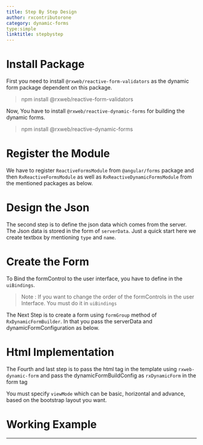 ```yaml
---
title: Step By Step Design
author: rxcontributorone
category: dynamic-forms
type:simple
linktitle: stepbystep
---
```


# Install Package
First you need to install `@rxweb/reactive-form-validators` as the dynamic form package dependent on this package.
> npm install @rxweb/reactive-form-validators

Now, You have to install `@rxweb/reactive-dynamic-forms` for building the dynamic forms.
> npm install @rxweb/reactive-dynamic-forms

# Register the Module
We have to register `ReactiveFormsModule` from `@angular/forms` package and then `RxReactiveFormsModule` as well as `RxReactiveDynamicFormsModule`  from the mentioned packages as below.

<div component="app-code" key="step-by-step-module-component"></div> 

# Design the Json
The second step is to define the json data which comes from the server. The Json data is stored in the form of `serverData`.
Just a quick start here we create textbox by mentioning `type` and `name`.

<div component="app-code" key="step-by-step-serverData-component"></div>

# Create the Form
To Bind the formControl to the user interface, you have to define in the `uiBindings`.

> Note : If you want to change the order of the formControls in the user Interface. You must do it in `uiBindings`

<div component="app-code" key="step-by-step-ui-component"></div>

The Next Step is to create a form using `formGroup` method of `RxDynamicFormBuilder`. In that you pass the serverData and dynamicFormConfiguration as below.

<div component="app-code" key="step-by-step-form-component"></div>

# Html Implementation
The Fourth and last step is to pass the html tag in the template using `rxweb-dynamic-form` and pass the dynamicFormBuildConfig as `rxDynamicForm` in the form tag

You must specify `viewMode` which can be basic, horizontal and advance, based on the bootstrap layout you want.

<div component="app-code" key="step-by-step-form-html"></div>

# Working Example
<div component="app-example-runner" ref-component="app-dynamic-complete"></div>

***

